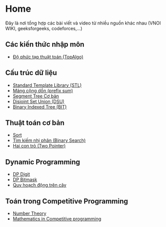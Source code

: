 # Home
Đây là nơi tổng hợp các bài viết và video từ nhiều nguồn khác nhau (VNOI WIKI, geeksforgeeks, codeforces,...)

## Các kiến thức nhập môn
* [Độ phức tạp thuật toán (TopAlgo)](https://www.youtube.com/watch?v=Mmy2RN1pwbA)


## Cấu trúc dữ liệu
* [Standard Template Library (STL)](https://cdn.discordapp.com/attachments/992380896390955048/992429316329721986/STL.pdf)
* [Mảng cộng dồn (prefix sum)](https://vnoi.info/wiki/algo/data-structures/prefix-sum-and-difference-array.md)
* [Segment Tree Cơ bản](https://vnoi.info/wiki/algo/data-structures/segment-tree-basic.md)
* [Disjoint Set Union (DSU)](https://vnoi.info/wiki/algo/data-structures/disjoint-set-union.md)
* [Binary Indexed Tree (BIT)](https://vnoi.info/wiki/algo/data-structures/fenwick.md)

## Thuật toán cơ bản
* [Sort](https://vnoi.info/wiki/algo/basic/sorting.md)
* [Tìm kiếm nhị phân (Binary Search)](https://vnoi.info/wiki/algo/basic/binary-search.md)
* [Hai con trỏ (Two Pointer)](https://vnoi.info/wiki/algo/basic/two-pointers.md)

## Dynamic Programming
* [DP Digit](https://codeforces.com/blog/entry/53960)
* [DP Bitmask]()
* [Quy hoạch động trên cây](https://codeforces.com/blog/entry/20935)


## Toán trong Competitive Programming
* [Number Theory](https://www.geeksforgeeks.org/number-theory-competitive-programming/)
* [Mathematics in Competitive programming](https://github.com/dylan007/winter-resources/wiki/Mathematics-in-Competitive-programming)




